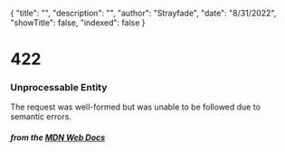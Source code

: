 {
    "title": "",
    "description": "",
    "author": "Strayfade",
    "date": "8/31/2022",
    "showTitle": false,
    "indexed": false
}
# 422
### Unprocessable Entity

The request was well-formed but was unable to be followed due to semantic errors.

#### *from the [MDN Web Docs](https://developer.mozilla.org/en-US/docs/Web/HTTP/Status)* 